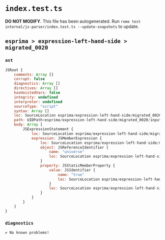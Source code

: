 # `index.test.ts`

**DO NOT MODIFY**. This file has been autogenerated. Run `rome test internal/js-parser/index.test.ts --update-snapshots` to update.

## `esprima > expression-left-hand-side > migrated_0020`

### `ast`

```javascript
JSRoot {
	comments: Array []
	corrupt: false
	diagnostics: Array []
	directives: Array []
	hasHoistedVars: false
	integrity: undefined
	interpreter: undefined
	sourceType: "script"
	syntax: Array []
	loc: SourceLocation esprima/expression-left-hand-side/migrated_0020/input.js 1:0-2:0
	path: UIDPath<esprima/expression-left-hand-side/migrated_0020/input.js>
	body: Array [
		JSExpressionStatement {
			loc: SourceLocation esprima/expression-left-hand-side/migrated_0020/input.js 1:0-1:13
			expression: JSMemberExpression {
				loc: SourceLocation esprima/expression-left-hand-side/migrated_0020/input.js 1:0-1:13
				object: JSReferenceIdentifier {
					name: "universe"
					loc: SourceLocation esprima/expression-left-hand-side/migrated_0020/input.js 1:0-1:8 (universe)
				}
				property: JSStaticMemberProperty {
					value: JSIdentifier {
						name: "true"
						loc: SourceLocation esprima/expression-left-hand-side/migrated_0020/input.js 1:9-1:13 (true)
					}
					loc: SourceLocation esprima/expression-left-hand-side/migrated_0020/input.js 1:9-1:13 (true)
				}
			}
		}
	]
}
```

### `diagnostics`

```
✔ No known problems!

```
